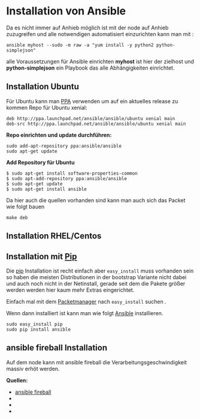 # Installation von Ansible

Da es nicht immer auf Anhieb möglich ist mit der node auf Anhieb zuzugreifen und alle notwendigen automatisiert einzurichten kann man mit : 

`ansible myhost --sudo -m raw -a "yum install -y python2 python-simplejson"`

alle Voraussetzungen für Ansible einrichten **myhost** ist hier der zielhost und **python-simplejson** ein Playbook das alle Abhängigkeiten einrichtet. 

## Installation Ubuntu

Für Ubuntu kann man [PPA](https://launchpad.net/~ansible/+archive/ansible) verwenden um auf ein aktuelles release zu kommen
Repo für Ubuntu xenial:
```
deb http://ppa.launchpad.net/ansible/ansible/ubuntu xenial main 
deb-src http://ppa.launchpad.net/ansible/ansible/ubuntu xenial main 
```

**Repo einrichten und update durchführen:**

```
sudo add-apt-repository ppa:ansible/ansible
sudo apt-get update
```

**Add Repository für Ubuntu**
```
$ sudo apt-get install software-properties-common
$ sudo apt-add-repository ppa:ansible/ansible
$ sudo apt-get update
$ sudo apt-get install ansible
```

Da hier auch die quellen vorhanden sind kann man auch sich das Packet wie folgt bauen 
```
make deb
```

## Installation RHEL/Centos

## Installation mit [Pip](https://pypi.python.org/pypi/pip)

Die [pip](https://pypi.python.org/pypi/pip) Installation ist recht einfach aber  `easy_install`  muss vorhanden sein so haben die meisten Distributionen in der bootstrap Variante nicht dabei und auch noch nicht in der Netinstall, gerade seit dem die Pakete größer werden werden hier kaum mehr Extras eingerichtet.

Einfach mal mit dem [Packetmanager](../packetmanager) nach `easy_install` suchen .

Wenn dann installiert ist kann man wie folgt [Ansible](../ansible) installieren. 

```
sudo easy_install pip
sudo pip install ansible
```

## ansible fireball Installation

Auf dem node kann mit ansible fireball  die Verarbeitungsgeschwindigkeit massiv erhöt werden.

**Quellen:**
* [ansible fireball](https://linux.die.net/man/3/ansible.fireball)
* []()
* []()
* []()